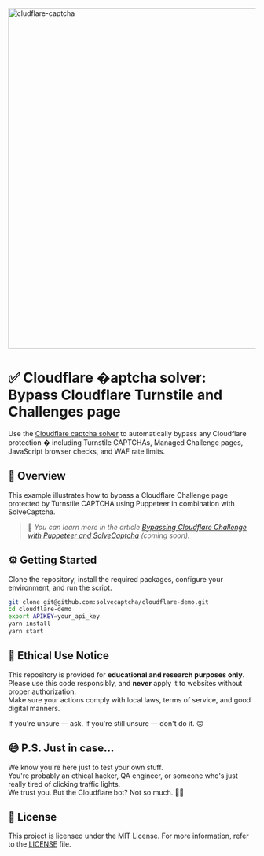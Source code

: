<img width="692" alt="cludflare-captcha" src="https://github.com/user-attachments/assets/db0b41fa-d52d-4653-84f8-2f3463ccea36" />

# ✅ Cloudflare �aptcha solver: Bypass Cloudflare Turnstile and Challenges page
Use the [Cloudflare captcha solver](https://solvecaptcha.com/captcha-solver/cloudflare-captcha-solver-bypass) to automatically bypass any Cloudflare protection � including Turnstile CAPTCHAs, Managed Challenge pages, JavaScript browser checks, and WAF rate limits.

## 📖 Overview

This example illustrates how to bypass a Cloudflare Challenge page protected by Turnstile CAPTCHA using Puppeteer in combination with SolveCaptcha.

> 📄 *You can learn more in the article [Bypassing Cloudflare Challenge with Puppeteer and SolveCaptcha](https://solvecaptcha.com/blog/bypassing-cloudflare-challenge-with-puppeteer-and-solvecaptcha) (coming soon).*

## ⚙️ Getting Started

Clone the repository, install the required packages, configure your environment, and run the script.

```bash
git clone git@github.com:solvecaptcha/cloudflare-demo.git
cd cloudflare-demo
export APIKEY=your_api_key
yarn install
yarn start
```

## 📜 Ethical Use Notice

This repository is provided for **educational and research purposes only**.  
Please use this code responsibly, and **never** apply it to websites without proper authorization.  
Make sure your actions comply with local laws, terms of service, and good digital manners.

If you're unsure — ask. If you're still unsure — don't do it. 🙃

## 😅 P.S. Just in case...

We know you're here just to test your own stuff.  
You're probably an ethical hacker, QA engineer, or someone who's just really tired of clicking traffic lights.  
We trust you. But the Cloudflare bot? Not so much. 🤖💥

## 📄 License

This project is licensed under the MIT License. For more information, refer to the [LICENSE](./LICENSE) file.
